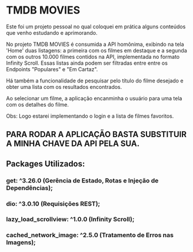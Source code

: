 # TMDB MOVIES

Este foi um projeto pessoal no qual coloquei em prática alguns conteúdos que venho estudando e aprimorando.

No projeto TMDB MOVIES é consumida a API homônima, exibindo na tela 'Home' duas listagens: a primeira com os filmes em destaque e a segunda com os outros 10.000 filmes contidos na API, implementada no formato Infinity Scroll. Essas listas ainda podem ser filtradas entre entre os Endpoints "Populares" e "Em Cartaz".

Há também a funcionalidade de pesquisar pelo título do filme desejado e obter uma lista com os resultados encontrados.

Ao selecionar um filme, a aplicação encanminha o usuário para uma tela com os detalhes do filme.

Obs: Logo estarei implementando o login e a lista de filmes favoritos.


## PARA RODAR A APLICAÇÃO BASTA SUBSTITUIR A MINHA CHAVE DA API PELA SUA.


## Packages Utilizados:

### get: ^3.26.0 (Gerência de Estado, Rotas e Injeção de Dependências);

### dio: ^3.0.10 (Requisições REST);

### lazy_load_scrollview: ^1.0.0 (Infinity Scroll);

### cached_network_image: ^2.5.0 (Tratamento de Erros nas Imagens);



